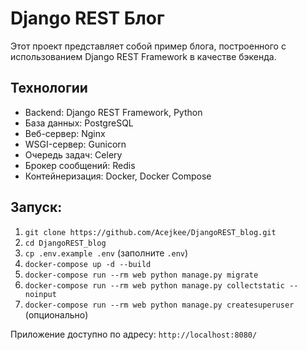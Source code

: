 # Django REST Блог

Этот проект представляет собой пример блога, построенного с использованием Django REST Framework в качестве бэкенда.

## Технологии

* Backend: Django REST Framework, Python
* База данных: PostgreSQL
* Веб-сервер: Nginx
* WSGI-сервер: Gunicorn
* Очередь задач: Celery
* Брокер сообщений: Redis
* Контейнеризация: Docker, Docker Compose


## Запуск:

1. `git clone https://github.com/Acejkee/DjangoREST_blog.git`
2. `cd DjangoREST_blog`
3. `cp .env.example .env` (заполните `.env`)
4. `docker-compose up -d --build`
5. `docker-compose run --rm web python manage.py migrate`
6. `docker-compose run --rm web python manage.py collectstatic --noinput`
7. `docker-compose run --rm web python manage.py createsuperuser` (опционально)

Приложение доступно по адресу: `http://localhost:8080/`

